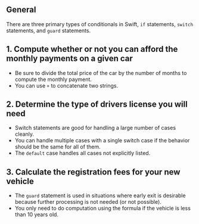 ## General

There are three primary types of conditionals in Swift, `if` statements, `switch` statements, and `guard` statements.

## 1. Compute whether or not you can afford the monthly payments on a given car

- Be sure to divide the total price of the car by the number of months to compute the monthly payment.
- You can use `+` to concatenate two strings.

## 2. Determine the type of drivers license you will need

- Switch statements are good for handling a large number of cases cleanly.
- You can handle multiple cases with a single switch case if the behavior should be the same for all of them.
- The `default` case handles all cases not explicitly listed.

## 3. Calculate the registration fees for your new vehicle

- The `guard` statement is used in situations where early exit is desirable because further processing is not needed (or not possible).
- You only need to do computation using the formula if the vehicle is less than 10 years old.
